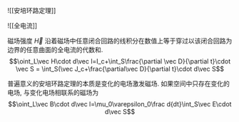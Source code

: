 ![[安培环路定理]]

![[全电流]]

磁场强度 $\vec H$ 沿着磁场中任意闭合回路的线积分在数值上等于穿过以该闭合回路为边界的任意曲面的全电流的代数和. $$\oint_L\vec H\cdot d\vec l=I_c+\int_S\frac{\partial \vec D}{\partial t}\cdot \vec S = \int_S(\vec J_c+\frac{\partial\vec D}{\partial t}\cdot d\vec S$$

普遍意义的安培环路定理的本质是变化的电场激发磁场. 如果空间中只存在变化的电场, 与变化电场相联系的磁场为 $$\oint_L\vec B\cdot d\vec l=\mu_0\varepsilon_0\frac d{dt}\int_S\vec E\cdot d\vec S$$
